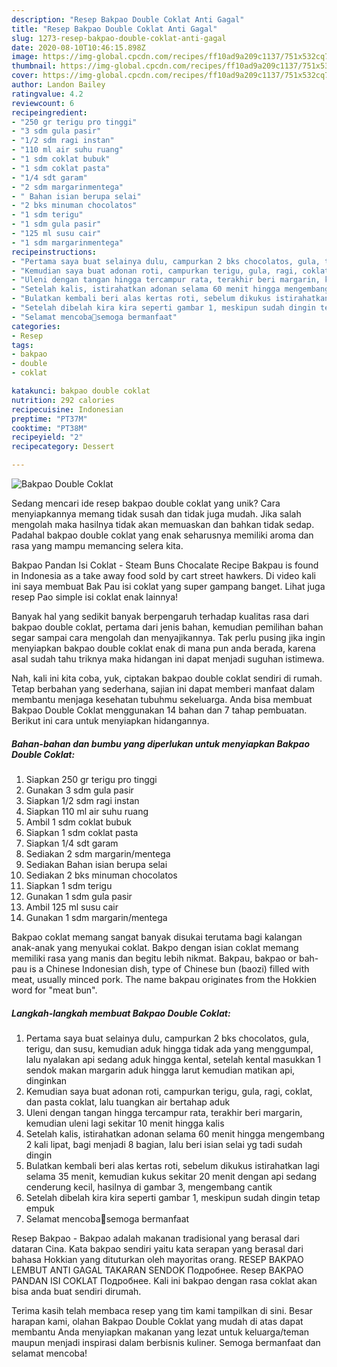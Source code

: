 ```yaml
---
description: "Resep Bakpao Double Coklat Anti Gagal"
title: "Resep Bakpao Double Coklat Anti Gagal"
slug: 1273-resep-bakpao-double-coklat-anti-gagal
date: 2020-08-10T10:46:15.898Z
image: https://img-global.cpcdn.com/recipes/ff10ad9a209c1137/751x532cq70/bakpao-double-coklat-foto-resep-utama.jpg
thumbnail: https://img-global.cpcdn.com/recipes/ff10ad9a209c1137/751x532cq70/bakpao-double-coklat-foto-resep-utama.jpg
cover: https://img-global.cpcdn.com/recipes/ff10ad9a209c1137/751x532cq70/bakpao-double-coklat-foto-resep-utama.jpg
author: Landon Bailey
ratingvalue: 4.2
reviewcount: 6
recipeingredient:
- "250 gr terigu pro tinggi"
- "3 sdm gula pasir"
- "1/2 sdm ragi instan"
- "110 ml air suhu ruang"
- "1 sdm coklat bubuk"
- "1 sdm coklat pasta"
- "1/4 sdt garam"
- "2 sdm margarinmentega"
- " Bahan isian berupa selai"
- "2 bks minuman chocolatos"
- "1 sdm terigu"
- "1 sdm gula pasir"
- "125 ml susu cair"
- "1 sdm margarinmentega"
recipeinstructions:
- "Pertama saya buat selainya dulu, campurkan 2 bks chocolatos, gula, terigu, dan susu, kemudian aduk hingga tidak ada yang menggumpal, lalu nyalakan api sedang aduk hingga kental, setelah kental masukkan 1 sendok makan margarin aduk hingga larut kemudian matikan api, dinginkan"
- "Kemudian saya buat adonan roti, campurkan terigu, gula, ragi, coklat, dan pasta coklat, lalu tuangkan air bertahap aduk"
- "Uleni dengan tangan hingga tercampur rata, terakhir beri margarin, kemudian uleni lagi sekitar 10 menit hingga kalis"
- "Setelah kalis, istirahatkan adonan selama 60 menit hingga mengembang 2 kali lipat, bagi menjadi 8 bagian, lalu beri isian selai yg tadi sudah dingin"
- "Bulatkan kembali beri alas kertas roti, sebelum dikukus istirahatkan lagi selama 35 menit, kemudian kukus sekitar 20 menit dengan api sedang cenderung kecil, hasilnya di gambar 3, mengembang cantik"
- "Setelah dibelah kira kira seperti gambar 1, meskipun sudah dingin tetap empuk"
- "Selamat mencoba🤗semoga bermanfaat"
categories:
- Resep
tags:
- bakpao
- double
- coklat

katakunci: bakpao double coklat 
nutrition: 292 calories
recipecuisine: Indonesian
preptime: "PT37M"
cooktime: "PT38M"
recipeyield: "2"
recipecategory: Dessert

---
```



![Bakpao Double Coklat](https://img-global.cpcdn.com/recipes/ff10ad9a209c1137/751x532cq70/bakpao-double-coklat-foto-resep-utama.jpg)

Sedang mencari ide resep bakpao double coklat yang unik? Cara menyiapkannya memang tidak susah dan tidak juga mudah. Jika salah mengolah maka hasilnya tidak akan memuaskan dan bahkan tidak sedap. Padahal bakpao double coklat yang enak seharusnya memiliki aroma dan rasa yang mampu memancing selera kita.

Bakpao Pandan Isi Coklat - Steam Buns Chocalate Recipe Bakpau is found in Indonesia as a take away food sold by cart street hawkers. Di video kali ini saya membuat Bak Pau isi coklat yang super gampang banget. Lihat juga resep Pao simple isi coklat enak lainnya!

Banyak hal yang sedikit banyak berpengaruh terhadap kualitas rasa dari bakpao double coklat, pertama dari jenis bahan, kemudian pemilihan bahan segar sampai cara mengolah dan menyajikannya. Tak perlu pusing jika ingin menyiapkan bakpao double coklat enak di mana pun anda berada, karena asal sudah tahu triknya maka hidangan ini dapat menjadi suguhan istimewa.


Nah, kali ini kita coba, yuk, ciptakan bakpao double coklat sendiri di rumah. Tetap berbahan yang sederhana, sajian ini dapat memberi manfaat dalam membantu menjaga kesehatan tubuhmu sekeluarga. Anda bisa membuat Bakpao Double Coklat menggunakan 14 bahan dan 7 tahap pembuatan. Berikut ini cara untuk menyiapkan hidangannya.

<!--inarticleads1-->

##### Bahan-bahan dan bumbu yang diperlukan untuk menyiapkan Bakpao Double Coklat:

1. Siapkan 250 gr terigu pro tinggi
1. Gunakan 3 sdm gula pasir
1. Siapkan 1/2 sdm ragi instan
1. Siapkan 110 ml air suhu ruang
1. Ambil 1 sdm coklat bubuk
1. Siapkan 1 sdm coklat pasta
1. Siapkan 1/4 sdt garam
1. Sediakan 2 sdm margarin/mentega
1. Sediakan  Bahan isian berupa selai
1. Sediakan 2 bks minuman chocolatos
1. Siapkan 1 sdm terigu
1. Gunakan 1 sdm gula pasir
1. Ambil 125 ml susu cair
1. Gunakan 1 sdm margarin/mentega


Bakpao coklat memang sangat banyak disukai terutama bagi kalangan anak-anak yang menyukai coklat. Bakpo dengan isian coklat memang memiliki rasa yang manis dan begitu lebih nikmat. Bakpau, bakpao or bah-pau is a Chinese Indonesian dish, type of Chinese bun (baozi) filled with meat, usually minced pork. The name bakpau originates from the Hokkien word for &#34;meat bun&#34;. 

<!--inarticleads2-->

##### Langkah-langkah membuat Bakpao Double Coklat:

1. Pertama saya buat selainya dulu, campurkan 2 bks chocolatos, gula, terigu, dan susu, kemudian aduk hingga tidak ada yang menggumpal, lalu nyalakan api sedang aduk hingga kental, setelah kental masukkan 1 sendok makan margarin aduk hingga larut kemudian matikan api, dinginkan
1. Kemudian saya buat adonan roti, campurkan terigu, gula, ragi, coklat, dan pasta coklat, lalu tuangkan air bertahap aduk
1. Uleni dengan tangan hingga tercampur rata, terakhir beri margarin, kemudian uleni lagi sekitar 10 menit hingga kalis
1. Setelah kalis, istirahatkan adonan selama 60 menit hingga mengembang 2 kali lipat, bagi menjadi 8 bagian, lalu beri isian selai yg tadi sudah dingin
1. Bulatkan kembali beri alas kertas roti, sebelum dikukus istirahatkan lagi selama 35 menit, kemudian kukus sekitar 20 menit dengan api sedang cenderung kecil, hasilnya di gambar 3, mengembang cantik
1. Setelah dibelah kira kira seperti gambar 1, meskipun sudah dingin tetap empuk
1. Selamat mencoba🤗semoga bermanfaat


Resep Bakpao - Bakpao adalah makanan tradisional yang berasal dari dataran Cina. Kata bakpao sendiri yaitu kata serapan yang berasal dari bahasa Hokkian yang dituturkan oleh mayoritas orang. RESEP BAKPAO LEMBUT ANTI GAGAL TAKARAN SENDOK Подробнее. Resep BAKPAO PANDAN ISI COKLAT Подробнее. Kali ini bakpao dengan rasa coklat akan bisa anda buat sendiri dirumah. 

Terima kasih telah membaca resep yang tim kami tampilkan di sini. Besar harapan kami, olahan Bakpao Double Coklat yang mudah di atas dapat membantu Anda menyiapkan makanan yang lezat untuk keluarga/teman maupun menjadi inspirasi dalam berbisnis kuliner. Semoga bermanfaat dan selamat mencoba!
